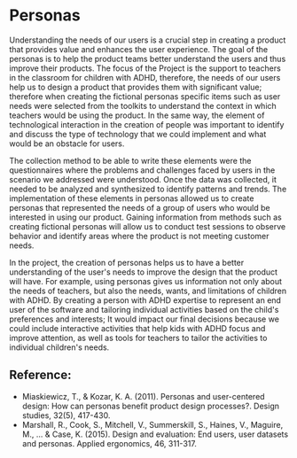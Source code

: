 # Personas

Understanding the needs of our users is a crucial step in creating a product that provides value and enhances the user experience. The goal of the personas is to help the product teams better understand the users and thus improve their products.
The focus of the Project is the support to teachers in the classroom for children with ADHD, therefore, the needs of our users help us to design a product that provides them with significant value; therefore when creating the fictional personas specific items such as user needs were selected from the toolkits to understand the context in which teachers would be using the product. In the same way, the element of technological interaction in the creation of people was important to identify and discuss the type of technology that we could implement and what would be an obstacle for users.

The collection method to be able to write these elements were the questionnaires where the problems and challenges faced by users in the scenario we addressed were understood. Once the data was collected, it needed to be analyzed and synthesized to identify patterns and trends. The implementation of these elements in personas allowed us to create personas that represented the needs of a group of users who would be interested in using our product. Gaining information from methods such as creating fictional personas will allow us to conduct test sessions to observe behavior and identify areas where the product is not meeting customer needs.

In the project, the creation of personas helps us to have a better understanding of the user's needs to improve the design that the product will have. For example, using personas gives us information not only about the needs of teachers, but also the needs, wants, and limitations of children with ADHD. By creating a person with ADHD expertise to represent an end user of the software and tailoring individual activities based on the child's preferences and interests; It would impact our final decisions because we could include interactive activities that help kids with ADHD focus and improve attention, as well as tools for teachers to tailor the activities to individual children's needs.

## Reference: 

* Miaskiewicz, T., & Kozar, K. A. (2011). Personas and user-centered design: How can personas benefit product design processes?. Design studies, 32(5), 417-430.
* Marshall, R., Cook, S., Mitchell, V., Summerskill, S., Haines, V., Maguire, M., ... & Case, K. (2015). Design and evaluation: End users, user datasets and personas. Applied ergonomics, 46, 311-317.

